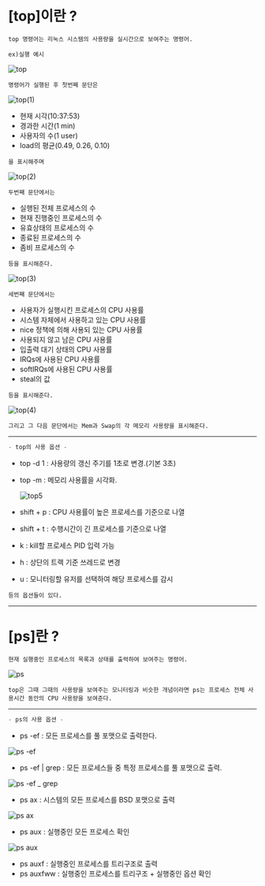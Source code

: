  
#  [top]이란 ? 
 ```
top 명령어는 리눅스 시스템의 사용량을 실시간으로 보여주는 명령어. 
 ```
 ```
 ex)실행 예시
 ```
 ![top](https://github.com/DoHyeonL/helloworld_230517/assets/125560095/f05fa5a8-1c24-48a6-ae72-1f8b050e4ca8)
 
 ```
 명령어가 실행된 후 첫번째 문단은 
```
 
 ![top(1)](https://github.com/DoHyeonL/helloworld_230517/assets/125560095/baf4c611-9d82-4a70-8330-692c4f160c3a)

- 현재 시각(10:37:53)
- 경과한 시간(1 min)
- 사용자의 수(1 user) 
- load의 평균(0.49, 0.26, 0.10) 
```
을 표시해주며
```
![top(2)](https://github.com/DoHyeonL/helloworld_230517/assets/125560095/4a989e3c-28e0-4cb7-9d34-ec3bda8747a4)
```
두번째 문단에서는
```
- 실행된 전체 프로세스의 수 
- 현재 진행중인 프로세스의 수 
- 유효상태의 프로세스의 수 
- 종료된 프로세스의 수  
- 좀비 프로세스의 수 
 ```
등을 표시해준다.
```
![top(3)](https://github.com/DoHyeonL/helloworld_230517/assets/125560095/67e815a9-d1ba-4563-b941-77dc7752b7c5)
```
세번째 문단에서는
```
- 사용자가 실행시킨 프로세스의 CPU 사용률
- 시스템 자체에서 사용하고 있는 CPU 사용률
- nice 정책에 의해 사용되 있는 CPU 사용률
- 사용되지 않고 남은 CPU 사용률
- 입출력 대기 상태의 CPU 사용률
- IRQs에 사용된 CPU 사용률
- softIRQs에 사용된 CPU 사용률
- steal의 값
```
등을 표시해준다.
```
![top(4)](https://github.com/DoHyeonL/helloworld_230517/assets/125560095/63b9e40e-7e2f-4eb0-a7c7-cabea3914799)
```
그리고 그 다음 문단에서는 Mem과 Swap의 각 메모리 사용량을 표시해준다.
```
---
```c
- top의 사용 옵션 -
```

- top -d 1 : 사용량의 갱신 주기를 1초로 변경.(기본 3초)
- top -m : 메모리 사용률을 시각화.

  ![top5](https://github.com/DoHyeonL/helloworld_230517/assets/125560095/10cb59d5-c07e-4d81-8015-8416ecaf24ae)

- shift + p : CPU 사용률이 높은 프로세스를 기준으로 나열
- shift + t : 수행시간이 긴 프로세스를 기준으로 나열
- k : kill할 프로세스 PID 입력 가능
- h : 상단의 트랙 기준 쓰레드로 변경
- u : 모니터링할 유저를 선택하여 해당 프로세스를 감시
```
등의 옵션들이 있다.
```

---

# [ps]란 ? 
```
현재 실행중인 프로세스의 목록과 상태를 출력하여 보여주는 명령어.
```
![ps](https://github.com/DoHyeonL/helloworld_230517/assets/125560095/6f67262b-926b-4fe1-a8d5-bbbe06d5726b)

```
top은 그때 그때의 사용량을 보여주는 모니터링과 비슷한 개념이라면 ps는 프로세스 전체 사용시간 동안의 CPU 사용량을 보여준다.
```
---
```c
- ps의 사용 옵션 -
```
- ps -ef : 모든 프로세스를 풀 포맷으로 출력한다.

![ps -ef](https://github.com/DoHyeonL/helloworld_230517/assets/125560095/982d9164-ed24-4694-b6ea-b028d40f81f0)

- ps -ef | grep : 모든 프로세스들 중 특정 프로세스를 풀 포맷으로 출력.

![ps -ef _ grep](https://github.com/DoHyeonL/helloworld_230517/assets/125560095/895bedd6-39ff-4d94-9c19-b8bb2c071782)

- ps ax : 시스템의 모든 프로세스를 BSD 포맷으로 출력

![ps ax](https://github.com/DoHyeonL/helloworld_230517/assets/125560095/62e7a12c-d545-441b-99fa-a48d358bcc8b)

- ps aux : 실행중인 모든 프로세스 확인

![ps aux](https://github.com/DoHyeonL/helloworld_230517/assets/125560095/dbc84d66-5421-415a-91c6-ec70f00a4f1f)

- ps auxf : 실행중인 프로세스를 트리구조로 출력
- ps auxfww : 실행중인 프로세스를 트리구조 + 실행중인 옵션 확인 
